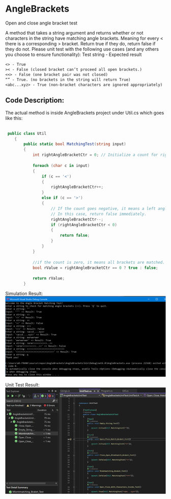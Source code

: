 # AngleBrackets
Open and close angle bracket test

A method that takes a string argument and returns whether or not characters in the
string have matching angle brackets. Meaning for every < there is a corresponding >
bracket. Return true if they do, return false if they do not.
Please unit test with the following use cases (and any others you choose to ensure
functionality):
Test string - Expected result
```
<> - True
>< - False (closed bracket can’t proceed all open brackets.)
<<> - False (one bracket pair was not closed)
“” - True. (no brackets in the string will return True)
<abc...xyz> - True (non-bracket characters are ignored appropriately)
```
## Code Description:
The actual method is inside AngleBrackets project under Util.cs which goes like this:
```C#

 public class Util
    {
        public static bool MatchingTest(string input)
        {
            int rightAngleBracketCtr = 0; // Initialize a count for right angle brackets.

            foreach (char c in input)
            {
                if (c == '<')
                {
                    rightAngleBracketCtr++;
                }
                else if (c == '>')
                {
                    // If the count goes negative, it means a left angle bracket appeared without a corresponding right or open bracket.
                    // In this case, return false immediately.
                    rightAngleBracketCtr--;
                    if (rightAngleBracketCtr < 0)
                    {
                        return false;
                    }
                }
            }

            //if the count is zero, it means all brackets are matched.
            bool rValue = rightAngleBracketCtr == 0 ? true : false;
            
            return rValue; 
        }
```
Simulation Result:
<img src='https://github.com/franciscohumarang/AngleBrackets/blob/master/Simulation.PNG'>



Unit Test Result:
![UnitTest](https://github.com/franciscohumarang/AngleBrackets/blob/master/UnitTest.PNG)
